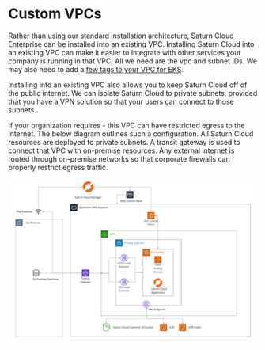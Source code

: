 # Custom VPCs

Rather than using our standard installation architecture, Saturn Cloud Enterprise can be installed into an existing VPC. Installing Saturn Cloud into an existing VPC can make it easier to integrate with other services your company is running in that VPC. All we need are the vpc and subnet IDs. We may also need to add a [few tags to your VPC for EKS](https://aws.amazon.com/premiumsupport/knowledge-center/eks-vpc-subnet-discovery/).

Installing into an existing VPC also allows you to keep Saturn Cloud off of the public internet. We can isolate Saturn Cloud to private subnets, provided that you have a VPN solution so that your users can connect to those subnets.

If your organization requires - this VPC can have restricted egress to the internet. The below diagram outlines such a configuration. All Saturn Cloud resources are deployed to private subnets. A transit gateway is used to connect that VPC with on-premise resources. Any external internet is routed through on-premise networks so that corporate firewalls can properly restrict egress traffic.

<img src="/images/docs/saturn-architecture-onpremise.jpg" class="doc-image"/>
